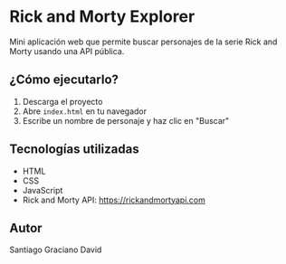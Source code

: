# Rick and Morty Explorer

Mini aplicación web que permite buscar personajes de la serie Rick and Morty usando una API pública.

## ¿Cómo ejecutarlo?

1. Descarga el proyecto
2. Abre `index.html` en tu navegador
3. Escribe un nombre de personaje y haz clic en "Buscar"

## Tecnologías utilizadas

- HTML
- CSS
- JavaScript
- Rick and Morty API: https://rickandmortyapi.com

## Autor

Santiago Graciano David
